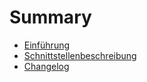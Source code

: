 # Summary

- [Einführung](./introduction.md)
- [Schnittstellenbeschreibung](./interface_descr.md)
- [Changelog](./changelog.md)
